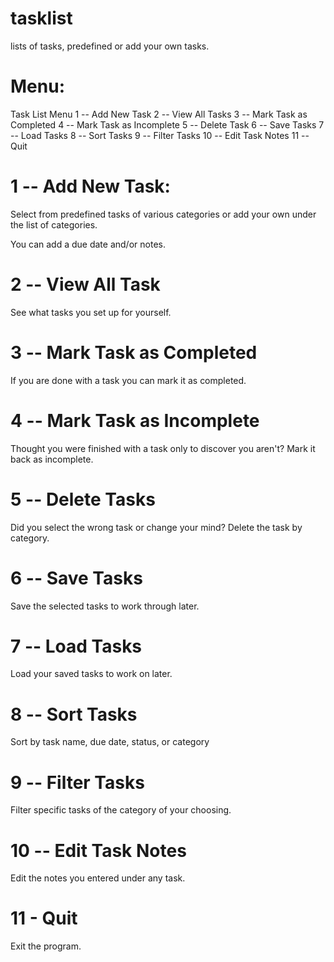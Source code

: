 # tasklist

lists of tasks, predefined or add your own tasks.

# Menu:

Task List Menu
1 -- Add New Task
2 -- View All Tasks
3 -- Mark Task as Completed
4 -- Mark Task as Incomplete
5 -- Delete Task
6 -- Save Tasks
7 -- Load Tasks
8 -- Sort Tasks
9 -- Filter Tasks
10 -- Edit Task Notes
11 -- Quit

# 1 -- Add New Task:

Select from predefined tasks of various categories or add your own under the list of categories.

You can add a due date and/or notes.

# 2 -- View All Task

See what tasks you set up for yourself.

# 3 -- Mark Task as Completed

If you are done with a task you can mark it as completed.

# 4 -- Mark Task as Incomplete

Thought you were finished with a task only to discover you aren't? Mark it back as incomplete.

# 5 -- Delete Tasks

Did you select the wrong task or change your mind? Delete the task by category.

# 6 -- Save Tasks

Save the selected tasks to work through later.

# 7 -- Load Tasks

Load your saved tasks to work on later.

# 8 -- Sort Tasks

Sort by task name, due date, status, or category

# 9 -- Filter Tasks

Filter specific tasks of the category of your choosing.

# 10 -- Edit Task Notes

Edit the notes you entered under any task.

# 11 - Quit

Exit the program.
